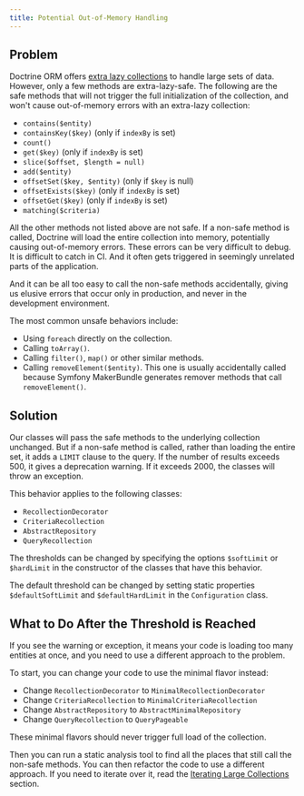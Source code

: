```yaml
---
title: Potential Out-of-Memory Handling
---
```


## Problem

Doctrine ORM offers [extra lazy
collections](https://www.doctrine-project.org/projects/doctrine-orm/en/current/tutorials/extra-lazy-associations.html)
to handle large sets of data. However, only a few methods are extra-lazy-safe.
The following are the safe methods that will not trigger the full initialization
of the collection, and won't cause out-of-memory errors with an extra-lazy
collection:

* `contains($entity)`
* `containsKey($key)` (only if `indexBy` is set)
* `count()`
* `get($key)` (only if `indexBy` is set)
* `slice($offset, $length = null)`
* `add($entity)`
* `offsetSet($key, $entity)` (only if `$key` is null)
* `offsetExists($key)` (only if `indexBy` is set)
* `offsetGet($key)` (only if `indexBy` is set)
* `matching($criteria)`

All the other methods not listed above are not safe. If a non-safe method is
called, Doctrine will load the entire collection into memory, potentially
causing out-of-memory errors. These errors can be very difficult to debug. It is
difficult to catch in CI. And it often gets triggered in seemingly unrelated
parts of the application.

And it can be all too easy to call the non-safe methods accidentally, giving us
elusive errors that occur only in production, and never in the development
environment.

The most common unsafe behaviors include:

* Using `foreach` directly on the collection.
* Calling `toArray()`.
* Calling `filter()`, `map()` or other similar methods.
* Calling `removeElement($entity)`. This one is usually accidentally called
  because Symfony MakerBundle generates remover methods that call
  `removeElement()`.

## Solution

Our classes will pass the safe methods to the underlying collection unchanged.
But if a non-safe method is called, rather than loading the entire set, it adds
a `LIMIT` clause to the query. If the number of results exceeds 500, it gives a
deprecation warning. If it exceeds 2000, the classes will throw an exception.

This behavior applies to the following classes:

* `RecollectionDecorator`
* `CriteriaRecollection`
* `AbstractRepository`
* `QueryRecollection`

The thresholds can be changed by specifying the options `$softLimit` or
`$hardLimit` in the constructor of the classes that have this behavior.

The default threshold can be changed by setting static properties
`$defaultSoftLimit` and `$defaultHardLimit` in the `Configuration` class.

## What to Do After the Threshold is Reached

If you see the warning or exception, it means your code is loading too many
entities at once, and you need to use a different approach to the problem.

To start, you can change your code to use the minimal flavor instead:

* Change `RecollectionDecorator` to `MinimalRecollectionDecorator`
* Change `CriteriaRecollection` to `MinimalCriteriaRecollection`
* Change `AbstractRepository` to `AbstractMinimalRepository`
* Change `QueryRecollection` to `QueryPageable`

These minimal flavors should never trigger full load of the collection.

Then you can run a static analysis tool to find all the places that still call
the non-safe methods. You can then refactor the code to use a different
approach. If you need to iterate over it, read the [Iterating Large
Collections](02-iterator.md) section.